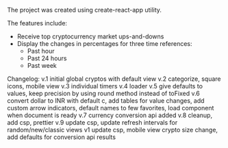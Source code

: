 The project was created using create-react-app utility.

The features include:
- Receive top cryptocurrency market ups-and-downs
- Display the changes in percentages for three time references:
  - Past hour
  - Past 24 hours
  - Past week 

Changelog:
v.1 initial global cryptos with default view
v.2 categorize, square icons, mobile view
v.3 individual timers
v.4 loader
v.5 give defaults to values, keep precision by using round method instead of toFixed
v.6 convert dollar to INR with default c, add tables for value changes, add custom arrow indicators, default names to few favorites, load component when document is ready
v.7 currency conversion api added
v.8 cleanup, add csp, prettier
v.9 update csp, update refresh intervals for random/new/classic views
v1  update csp, mobile view crypto size change, add defaults for conversion api results